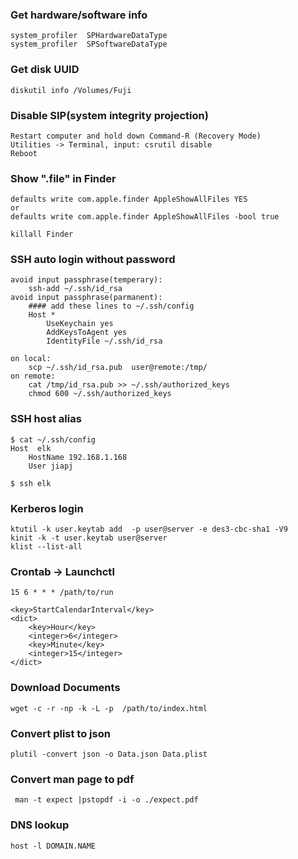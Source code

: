 ### Get hardware/software info
    system_profiler  SPHardwareDataType 
    system_profiler  SPSoftwareDataType

### Get disk UUID
    diskutil info /Volumes/Fuji

### Disable SIP(system integrity projection)
    Restart computer and hold down Command-R (Recovery Mode)
    Utilities -> Terminal, input: csrutil disable
    Reboot


### Show ".file" in Finder
    defaults write com.apple.finder AppleShowAllFiles YES
    or
    defaults write com.apple.finder AppleShowAllFiles -bool true

    killall Finder

### SSH auto login without password
    avoid input passphrase(temperary):
        ssh-add ~/.ssh/id_rsa
    avoid input passphrase(parmanent):
        #### add these lines to ~/.ssh/config
        Host *
            UseKeychain yes
            AddKeysToAgent yes
            IdentityFile ~/.ssh/id_rsa

    on local:
        scp ~/.ssh/id_rsa.pub  user@remote:/tmp/
    on remote:
        cat /tmp/id_rsa.pub >> ~/.ssh/authorized_keys
        chmod 600 ~/.ssh/authorized_keys

### SSH host alias
    $ cat ~/.ssh/config
    Host  elk
        HostName 192.168.1.168
        User jiapj

    $ ssh elk

### Kerberos login
    ktutil -k user.keytab add  -p user@server -e des3-cbc-sha1 -V9
    kinit -k -t user.keytab user@server
    klist --list-all

### Crontab -> Launchctl
    15 6 * * * /path/to/run

    <key>StartCalendarInterval</key>
    <dict>
        <key>Hour</key>
        <integer>6</integer>
        <key>Minute</key>
        <integer>15</integer>
    </dict>

### Download Documents
    wget -c -r -np -k -L -p  /path/to/index.html
    
### Convert plist to json
    plutil -convert json -o Data.json Data.plist

### Convert man page to pdf
     man -t expect |pstopdf -i -o ./expect.pdf

### DNS lookup
    host -l DOMAIN.NAME
